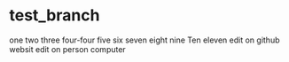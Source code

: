 # test_branch
one
two
three
four-four
five
six
seven
eight
nine
Ten
eleven
edit on github websit
edit on person computer